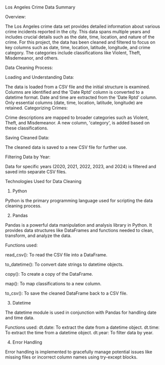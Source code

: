 Los Angeles Crime Data Summary

Overview:

The Los Angeles crime data set provides detailed information about various crime incidents reported in the city. This data spans multiple years and includes crucial details such as the date, time, location, and nature of the crime. For this project, the data has been cleaned and filtered to focus on key columns such as date, time, location, latitude, longitude, and crime category. The categories include classifications like Violent, Theft, Misdemeanor, and others.

Data Cleaning Process:

Loading and Understanding Data:

The data is loaded from a CSV file and the initial structure is examined.
Columns are identified and the 'Date Rptd' column is converted to a datetime format.
Date and time are extracted from the 'Date Rptd' column.
Only essential columns (date, time, location, latitude, longitude) are retained.
Categorizing Crimes:

Crime descriptions are mapped to broader categories such as Violent, Theft, and Misdemeanor.
A new column, 'category', is added based on these classifications.

Saving Cleaned Data:

The cleaned data is saved to a new CSV file for further use.

Filtering Data by Year:

Data for specific years (2020, 2021, 2022, 2023, and 2024) is filtered and saved into separate CSV files.

Technologies Used for Data Cleaning

1. Python

Python is the primary programming language used for scripting the data cleaning process.

2. Pandas

Pandas is a powerful data manipulation and analysis library in Python. It provides data structures like DataFrames and functions needed to clean, transform, and analyze the data.

Functions used:

read_csv(): To read the CSV file into a DataFrame.

to_datetime(): To convert date strings to datetime objects.

copy(): To create a copy of the DataFrame.

map(): To map classifications to a new column.

to_csv(): To save the cleaned DataFrame back to a CSV file.

3. Datetime

The datetime module is used in conjunction with Pandas for handling date and time data.

Functions used:
dt.date: To extract the date from a datetime object.
dt.time: To extract the time from a datetime object.
dt.year: To filter data by year.

4. Error Handling

Error handling is implemented to gracefully manage potential issues like missing files or incorrect column names using try-except blocks.

